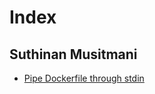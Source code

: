 # Index

## Suthinan Musitmani

* [Pipe Dockerfile through stdin](src/pipe-dockerfile-through-stdin.md)

